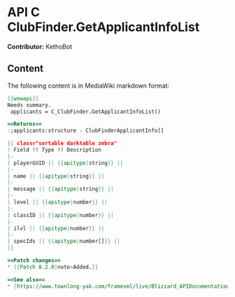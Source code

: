 # API C ClubFinder.GetApplicantInfoList

**Contributor:** KethoBot

## Content

The following content is in MediaWiki markdown format:

```mediawiki
{{wowapi}}
Needs summary.
 applicants = C_ClubFinder.GetApplicantInfoList()

==Returns==
:;applicants:structure - ClubFinderApplicantInfo[]

{| class="sortable darktable zebra"
! Field !! Type !! Description
|-
| playerGUID || {{apitype|string}} || 
|-
| name || {{apitype|string}} || 
|-
| message || {{apitype|string}} || 
|-
| level || {{apitype|number}} || 
|-
| classID || {{apitype|number}} || 
|-
| ilvl || {{apitype|number}} || 
|-
| specIds || {{apitype|number[]}} || 
|}

==Patch changes==
* {{Patch 8.2.0|note=Added.}}

==See also==
* [https://www.townlong-yak.com/framexml/live/Blizzard_APIDocumentation#C_ClubFinder.GetApplicantInfoList Blizzard API Documentation]
```